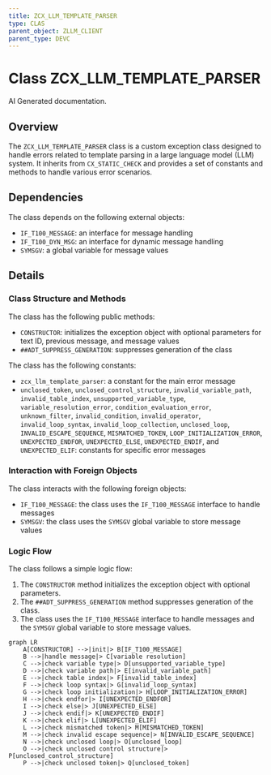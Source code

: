```yaml
---
title: ZCX_LLM_TEMPLATE_PARSER
type: CLAS
parent_object: ZLLM_CLIENT
parent_type: DEVC
---
```


# Class ZCX_LLM_TEMPLATE_PARSER

AI Generated documentation.
## Overview
The `ZCX_LLM_TEMPLATE_PARSER` class is a custom exception class designed to handle errors related to template parsing in a large language model (LLM) system. It inherits from `CX_STATIC_CHECK` and provides a set of constants and methods to handle various error scenarios.

## Dependencies
The class depends on the following external objects:

* `IF_T100_MESSAGE`: an interface for message handling
* `IF_T100_DYN_MSG`: an interface for dynamic message handling
* `SYMSGV`: a global variable for message values

## Details
### Class Structure and Methods

The class has the following public methods:

* `CONSTRUCTOR`: initializes the exception object with optional parameters for text ID, previous message, and message values
* `##ADT_SUPPRESS_GENERATION`: suppresses generation of the class

The class has the following constants:

* `zcx_llm_template_parser`: a constant for the main error message
* `unclosed_token`, `unclosed_control_structure`, `invalid_variable_path`, `invalid_table_index`, `unsupported_variable_type`, `variable_resolution_error`, `condition_evaluation_error`, `unknown_filter`, `invalid_condition`, `invalid_operator`, `invalid_loop_syntax`, `invalid_loop_collection`, `unclosed_loop`, `INVALID_ESCAPE_SEQUENCE`, `MISMATCHED_TOKEN`, `LOOP_INITIALIZATION_ERROR`, `UNEXPECTED_ENDFOR`, `UNEXPECTED_ELSE`, `UNEXPECTED_ENDIF`, and `UNEXPECTED_ELIF`: constants for specific error messages

### Interaction with Foreign Objects

The class interacts with the following foreign objects:

* `IF_T100_MESSAGE`: the class uses the `IF_T100_MESSAGE` interface to handle messages
* `SYMSGV`: the class uses the `SYMSGV` global variable to store message values

### Logic Flow

The class follows a simple logic flow:

1. The `CONSTRUCTOR` method initializes the exception object with optional parameters.
2. The `##ADT_SUPPRESS_GENERATION` method suppresses generation of the class.
3. The class uses the `IF_T100_MESSAGE` interface to handle messages and the `SYMSGV` global variable to store message values.

```mermaid
graph LR
    A[CONSTRUCTOR] -->|init|> B[IF_T100_MESSAGE]
    B -->|handle message|> C[variable resolution]
    C -->|check variable type|> D[unsupported_variable_type]
    D -->|check variable path|> E[invalid_variable_path]
    E -->|check table index|> F[invalid_table_index]
    F -->|check loop syntax|> G[invalid_loop_syntax]
    G -->|check loop initialization|> H[LOOP_INITIALIZATION_ERROR]
    H -->|check endfor|> I[UNEXPECTED_ENDFOR]
    I -->|check else|> J[UNEXPECTED_ELSE]
    J -->|check endif|> K[UNEXPECTED_ENDIF]
    K -->|check elif|> L[UNEXPECTED_ELIF]
    L -->|check mismatched token|> M[MISMATCHED_TOKEN]
    M -->|check invalid escape sequence|> N[INVALID_ESCAPE_SEQUENCE]
    N -->|check unclosed loop|> O[unclosed_loop]
    O -->|check unclosed control structure|> P[unclosed_control_structure]
    P -->|check unclosed token|> Q[unclosed_token]
```

